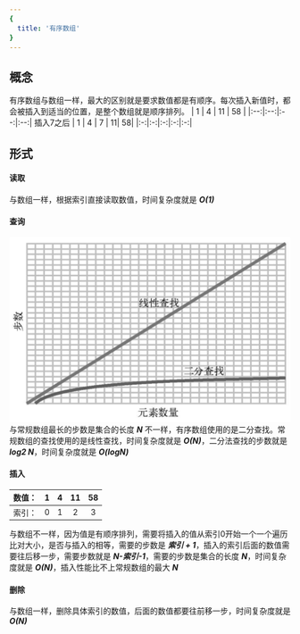 ```yaml
---
{
  title: '有序数组'
}
---
```

## 概念
有序数组与数组一样，最大的区别就是要求数值都是有顺序。每次插入新值时，都会被插入到适当的位置，是整个数组就是顺序排列。
| 1 | 4 | 11 | 58 |
|:--:|:--:|:--:|:--:|
插入7之后
| 1 | 4 | 7 | 11| 58|
|:-:|:-:|:-:|:-:|:-:|

## 形式
#### 读取
  与数组一样，根据索引直接读取数值，时间复杂度就是 *__O(1)__*

#### 查询
![](./../../.vuepress/public/img/erfenchazhao.jpg)
与常规数组最长的步数是集合的长度 *__N__* 不一样，有序数组使用的是二分查找。常规数组的查找使用的是线性查找，时间复杂度就是 *__O(N)__*，二分法查找的步数就是 *__log2 N__*，时间复杂度就是 *__O(logN)__*

#### 插入
数值：| 1 | 4 | 11| 58|
-|:--:|:--:|:--:|:--:|
索引：|  0 |  1 |  2 | 3  |
与数组不一样，因为值是有顺序排列，需要将插入的值从索引0开始一个一个遍历比对大小，是否与插入的相等，需要的步数是 *__索引 + 1__*，插入的索引后面的数值需要往后移一步，需要步数就是 *__N-索引-1__*，需要的步数是集合的长度 *__N__*，时间复杂度就是 *__O(N)__*，插入性能比不上常规数组的最大 *__N__*
#### 删除
与数组一样，删除具体索引的数值，后面的数值都要往前移一步，时间复杂度就是 *__O(N)__*
